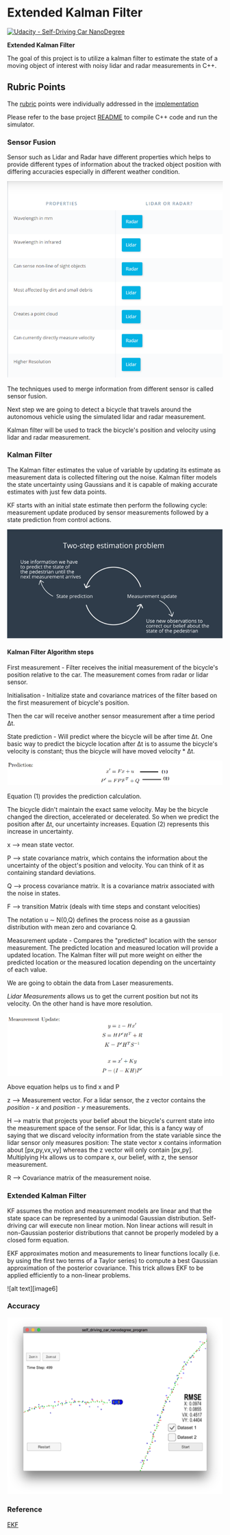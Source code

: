 # Extended Kalman Filter 
[![Udacity - Self-Driving Car NanoDegree](https://s3.amazonaws.com/udacity-sdc/github/shield-carnd.svg)](http://www.udacity.com/drive)

**Extended Kalman Filter**

The goal of this project is to utilize a kalman filter to estimate the state of a moving object of interest with noisy lidar and radar measurements in C++.

## Rubric Points

The [rubric](https://review.udacity.com/#!/rubrics/748/view) points were individually addressed in the [implementation](https://github.com/velsarav/project-extended-kalman-filter/tree/master/src)

Please refer to the base project [README](https://github.com/udacity/CarND-Extended-Kalman-Filter-Project) to compile C++ code and run the simulator.

[//]: # (Image References)

[image1]: ./Docs/RMSE_result.png "RMSE value"
[image2]: ./Docs/Sensor_properties.png "Sensor properties"
[image3]: ./Docs/Estimation.png "Estimation"
[image4]: ./Docs/Prediction_1.png "Prediction"
[image5]: ./Docs/Update.png "Update"



### Sensor Fusion
Sensor such as Lidar and Radar have different properties which helps to provide different types of information about the tracked object position with differing accuracies especially in different weather condition.

![alt text][image2]

The techniques used to merge information from different sensor is called sensor fusion. 

Next step we are going to detect a bicycle that travels around the autonomous vehicle using the simulated lidar and radar measurement.

Kalman filter will be used to track the bicycle's position and velocity using lidar and radar measurement.

### Kalman Filter
The Kalman filter estimates the value of variable by updating its estimate as measurement data is collected filtering out the noise. Kalman filter models the state uncertainty using Gaussians and it is capable of making accurate estimates with just few data points.

KF starts with an initial state estimate then perform  the following cycle:
measurement update produced by sensor measurements followed by a state prediction from control actions.

![alt text][image3]

#### Kalman Filter Algorithm steps
First measurement - Filter receives the initial measurement of the bicycle's position relative to the car. The measurement comes from radar or lidar sensor.

Initialisation - Initialize state and covariance matrices of the filter based on  the first measurement of bicycle's position.

Then the car will receive another sensor measurement after a time period Δt.

State prediction - Will predict where the bicycle will be after time Δt. One basic way to predict the bicycle location after Δt is to assume the bicycle's velocity is constant; thus the bicycle will have moved velocity * Δt.

![alt text][image4]

Equation (1) provides the prediction calculation.

The bicycle didn't maintain the exact same velocity. May be the bicycle changed the direction, accelerated or decelerated. So when we predict the position after Δt, our uncertainty increases. Equation (2) represents this increase in uncertainty. 


x --> mean state vector. 

P --> state covariance matrix, which contains the information about the uncertainty of the object's position and velocity. You can think of it as containing standard deviations.

Q --> process covariance matrix. It is a covariance matrix associated with the noise in states. 

F --> transition Matrix (deals with time steps and constant velocities)

The notation u ∼ N(0,Q) defines the process noise as a gaussian distribution with mean zero and covariance Q.

Measurement update - Compares the "predicted" location with the sensor measurement. The predicted location and measured location will provide a updated location. The Kalman filter will put more weight on either the predicted location or the measured location depending on the uncertainty of each value.

We are going to obtain the data from Laser measurements.

*Lidar Measurements* allows us to get the current position but not its velocity. On the other hand is have more resolution. 

![alt text][image5]

Above equation helps us to find x and P

z --> Measurement vector. For a lidar sensor, the z vector contains the *position - x* and *position - y* measurements.

H --> matrix that projects your belief about the bicycle's current state into the measurement space of the sensor. For lidar, this is a fancy way of saying that we discard velocity information from the state variable since the lidar sensor only measures position: The state vector x contains information about [px​,py​,vx​,vy​] whereas the z vector will only contain [px,py]. Multiplying Hx allows us to compare x, our belief, with z, the sensor measurement.

R --> Covariance matrix of the measurement noise.




### Extended Kalman Filter
KF assumes the motion and measurement models are linear and that the state space can be represented by a unimodal Gaussian distribution. Self-driving car will execute non linear motion. Non linear actions will result in non-Gaussian posterior distributions that cannot be properly modeled by a closed form equation. 

EKF approximates motion and measurements to linear functions locally (i.e. by using the first two terms of a Taylor series) to compute a best Gaussian approximation of the posterior covariance. This trick allows EKF to be applied efficiently to a non-linear problems.

![alt text][image6]

### Accuracy

![alt text][image1]

### Reference
[EKF](https://medium.com/intro-to-artificial-intelligence/extended-kalman-filter-simplified-udacitys-self-driving-car-nanodegree-46d952fce7a3)